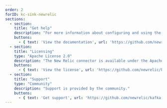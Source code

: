 ```yaml
---
order: 2
forID: kc-sink-newrelic
sections:
  - section:
    title: "Get help"
    description: "For more information about configuring and using the connector, see the documentation."
    buttons:
      - { text: 'View the documentation', url: 'https://github.com/newrelic/kafka-connect-newrelic/' }
  - section:
    title: "Licensing"
    type: "Apache License 2.0"
    description: "The New Relic connector is available under the Apache License 2.0 license."
    buttons:
      - { text: 'View the license', url: 'https://github.com/newrelic/kafka-connect-newrelic/blob/master/LICENSE' }
  - section:
    title: "Support"
    type: "Community"
    description: "Support is provided by the community."
    buttons:
      - { text: 'Get support', url: 'https://github.com/newrelic/kafka-connect-newrelic/issues' }
---
```


